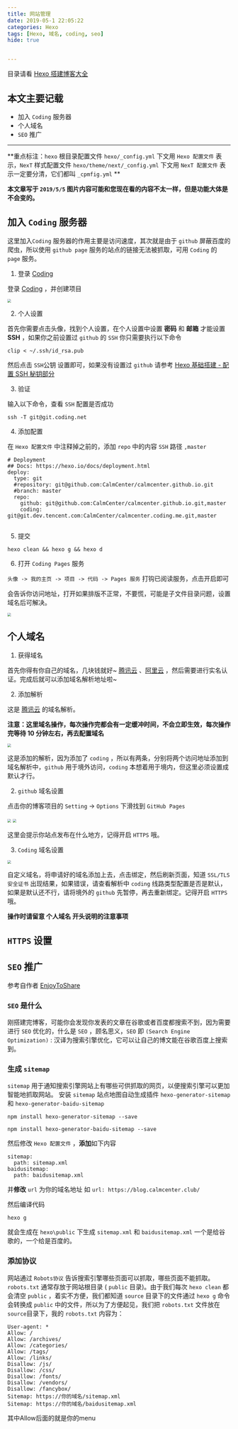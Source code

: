 ```yaml
---
title: 网站管理
date: 2019-05-1 22:05:22
categories: Hexo
tags: [Hexo, 域名, coding, seo]
hide: true


---
```


目录请看 [Hexo 搭建博客大全](https://blog.calmcenter.club/2019/Hexo%20%E6%90%AD%E5%BB%BA%E5%8D%9A%E5%AE%A2%E5%A4%A7%E5%85%A8.html)

## 本文主要记载

- 加入 `Coding` 服务器
- 个人域名
- `SEO`  推广

------

<!--more-->

**重点标注：`hexo` 根目录配置文件 `hexo/_config.yml`  下文用 `Hexo 配置文件` 表示，`NexT` 样式配置文件 `hexo/theme/next/_config.yml` 下文用 `NexT 配置文件` 表示一定要分清，它们都叫 `_cpmfig.yml` **

**本文章写于 `2019/5/5` 图片内容可能和您现在看的内容不太一样，但是功能大体是不会变的。**

## 加入 `Coding` 服务器

这里加入`Coding` 服务器的作用主要是访问速度，其次就是由于 `github` 屏蔽百度的爬虫，所以使用 `github page` 服务的站点的链接无法被抓取，可用  `Coding`  的 `page` 服务。

1. 登录 [Coding](https://dev.tencent.com/)

登录 [Coding](https://dev.tencent.com/) ，并创建项目

<img src="https://raw.githubusercontent.com/CalmCenter/picGo/master/pictures/20190505114135.png" style="zoom:50%">

2. 个人设置

首先你需要点击头像，找到个人设置，在个人设置中设置 **密码** 和 **邮箱** 才能设置 **SSH** ，如果你之前设置过 `github` 的 `SSH` 你只需要执行以下命令

```
clip < ~/.ssh/id_rsa.pub
```

然后点击 `SSH`公钥 设置即可，如果没有设置过 `github` 请参考 [Hexo 基础搭建 - 配置 SSH 秘钥部分](https://calmcenter.github.io/2019/Hexo%20%E5%9F%BA%E7%A1%80%E6%90%AD%E5%BB%BA.html#2-3-%E9%85%8D%E7%BD%AE-SSH-%E5%AF%86%E9%92%A5)

3. 验证

输入以下命令，查看 `SSH` 配置是否成功

```
ssh -T git@git.coding.net
```

4. 添加配置

在  `Hexo 配置文件` 中注释掉之前的，添加 `repo` 中的内容 `SSH` 路径 `,master`

```
# Deployment
## Docs: https://hexo.io/docs/deployment.html
deploy:
  type: git
  #repository: git@github.com:CalmCenter/calmcenter.github.io.git
  #branch: master
  repo:
    github: git@github.com:CalmCenter/calmcenter.github.io.git,master
    coding: git@git.dev.tencent.com:CalmCenter/calmcenter.coding.me.git,master
    
```

5. 提交

```
hexo clean && hexo g && hexo d
```

6. 打开 `Coding Pages` 服务

`头像 -> 我的主页 -> 项目 -> 代码 -> Pages 服务` 打钩已阅读服务，点击开启即可

会告诉你访问地址，打开如果排版不正常，不要慌，可能是子文件目录问题，设置域名后可解决。

<img src="https://raw.githubusercontent.com/CalmCenter/picGo/master/pictures/20190508105842.png" style="zoom:50%">

## 个人域名

1. 获得域名

首先你得有你自己的域名，几块钱就好~  [腾讯云](https://cloud.tencent.com/act/domainsales?fromSource=gwzcw.2211770.2211770.2211770&utm_medium=cpc&utm_id=gwzcw.2211770.2211770.2211770) 、[阿里云](https://wanwang.aliyun.com/domain/yumingheji) ，然后需要进行实名认证。完成后就可以添加域名解析地址啦~ 

2. 添加解析

这是 [腾讯云](https://cloud.tencent.com/act/domainsales?fromSource=gwzcw.2211770.2211770.2211770&utm_medium=cpc&utm_id=gwzcw.2211770.2211770.2211770) 的域名解析。

**注意：这里域名操作，每次操作完都会有一定缓冲时间，不会立即生效，每次操作完等待 10 分钟左右，再去配置域名** 

<img src="https://raw.githubusercontent.com/CalmCenter/picGo/master/pictures/20190508104813.png" style="zoom:50%">

这是添加的解析，因为添加了 `coding` ，所以有两条，分别将两个访问地址添加到域名解析中，`github` 用于境外访问，`coding` 本想着用于境内，但这里必须设置成默认才行。

2. `github` 域名设置

点击你的博客项目的 `Setting` -> `Options` 下滑找到 `GitHub Pages` 

<img src="https://raw.githubusercontent.com/CalmCenter/picGo/master/pictures/20190508105420.png" style="zoom:50%">

<img src="https://raw.githubusercontent.com/CalmCenter/picGo/master/pictures/20190508105344.png" style="zoom:50%">

这里会提示你站点发布在什么地方，记得开启 `HTTPS` 哦。

3. `Coding` 域名设置

<img src="https://raw.githubusercontent.com/CalmCenter/picGo/master/pictures/20190508105715.png" style="zoom:50%">

自定义域名，将申请好的域名添加上去，点击绑定，然后刷新页面，知道 `SSL/TLS 安全证书` 出现结果，如果错误，请查看解析中 `coding` 线路类型配置是否是默认，如果是默认还不行，请将境外的 `github` 先暂停，再去重新绑定。记得开启 `HTTPS` 哦。

**操作时请留意 个人域名 开头说明的注意事项**

## `HTTPS` 设置



## `SEO`  推广

参考自作者 [EnjoyToShare](https://blog.enjoytoshare.club/article/hexo-do-optimization.html#5) 

###  `SEO` 是什么

刚搭建完博客，可能你会发现你发表的文章在谷歌或者百度都搜索不到，因为需要进行 `SEO` 优化的，什么是 `SEO` ，顾名思义，`SEO` 即 `(Search Engine Optimization)` : 汉译为搜索引擎优化，它可以让自己的博文能在谷歌百度上搜索到。

### 生成 `sitemap`

`sitemap` 用于通知搜索引擎网站上有哪些可供抓取的网页，以便搜索引擎可以更加智能地抓取网站。
安装 `sitemap` 站点地图自动生成插件 `hexo-generator-sitemap` 和 `hexo-generator-baidu-sitemap` 

```
npm install hexo-generator-sitemap --save
```

```
npm install hexo-generator-baidu-sitemap --save
```

然后修改  `Hexo 配置文件` ，**添加**如下内容

```
sitemap:
  path: sitemap.xml
baidusitemap:
  path: baidusitemap.xml
```

并**修改** `url` 为你的域名地址 如 `url: https://blog.calmcenter.club/` 

然后编译代码

```
hexo g
```

就会生成在 `hexo\public` 下生成 `sitemap.xml` 和 `baidusitemap.xml` 一个是给谷歌的，一个给是百度的。

### 添加协议

网站通过 `Robots协议` 告诉搜索引擎哪些页面可以抓取，哪些页面不能抓取。 `robots.txt` 通常存放于网站根目录 ( `public` 目录)。由于我们每次 `hexo clean` 都会清空 `public` ，着实不方便，我们都知道 `source` 目录下的文件通过 `hexo g` 命令会转换成 `public` 中的文件，所以为了方便起见，我们把 `robots.txt` 文件放在`source`目录下，我的 `robots.txt` 内容为：

```
User-agent: *
Allow: /
Allow: /archives/
Allow: /categories/
Allow: /tags/
Allow: /links/
Disallow: /js/
Disallow: /css/
Disallow: /fonts/
Disallow: /vendors/
Disallow: /fancybox/
Sitemap: https://你的域名/sitemap.xml
Sitemap: https://你的域名/baidusitemap.xml
```

其中Allow后面的就是你的menu